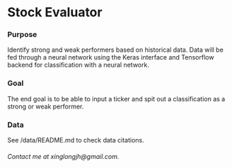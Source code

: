 # Stock Evaluator

<h3>Purpose</h3>
Identify strong and weak performers based on historical data. 
Data will be fed through a neural network using the Keras interface and Tensorflow backend for classification with a neural network.

<h3>Goal</h3>
The end goal is to be able to input a ticker and spit out a classification as a strong or weak performer.

<h3>Data</h3>
See /data/README.md to check data citations.
    
<h6>Contact me at xinglongjh@gmail.com.</h6>  
